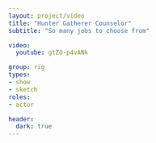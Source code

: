 ```yaml
---
layout: project/video
title: "Hunter Gatherer Counselor"
subtitle: "So many jobs to choose from"

video:
  youtube: gtZO-p4vANk

group: rig
types:
- show
- sketch
roles:
- actor

header:
  dark: true
---
```

